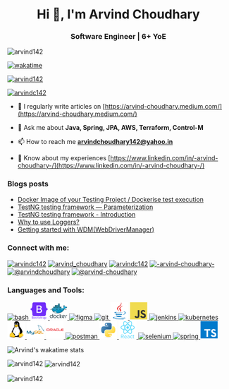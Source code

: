 <h1 align="center">Hi 👋, I'm Arvind Choudhary</h1>
<h3 align="center">Software Engineer | 6+ YoE</h3>

<p align="left"> <img src="https://komarev.com/ghpvc/?username=arvind142&label=Profile%20views&color=0e75b6&style=flat" alt="arvind142" /> </p> 

[![wakatime](https://wakatime.com/badge/user/37a8dbe7-12d0-483c-b5e7-715eec83bc07.svg)](https://wakatime.com/@37a8dbe7-12d0-483c-b5e7-715eec83bc07)

<p align="left"> <a href="https://github.com/ryo-ma/github-profile-trophy"><img src="https://github-profile-trophy.vercel.app/?username=arvind142" alt="arvind142" /></a> </p>

<p align="left"> <a href="https://twitter.com/arvindc142" target="blank"><img src="https://img.shields.io/twitter/follow/arvindc142?logo=twitter&style=for-the-badge" alt="arvindc142" /></a> </p>

[//]: # (- 👨‍💻 All of my projects are available at [https://arvind-choudhary.vercel.app/]&#40;https://arvind-choudhary.vercel.app/&#41;)

- 📝 I regularly write articles on [https://arvind-choudhary.medium.com/](https://arvind-choudhary.medium.com/)

- 💬 Ask me about **Java, Spring, JPA, AWS, Terraform, Control-M**

- 📫 How to reach me **arvindchoudhary142@yahoo.in**

- 📄 Know about my experiences [https://www.linkedin.com/in/-arvind-choudhary-/](https://www.linkedin.com/in/-arvind-choudhary-/)

### Blogs posts
<!-- BLOG-POST-LIST:START -->
- [Docker Image of your Testing Project / Dockerise test execution](https://dev.to/arvind_choudhary/docker-image-of-your-testing-project-dockerise-test-execution-3o02)
- [TestNG testing framework — Parameterization](https://dev.to/arvind_choudhary/testng-testing-framework-parameterization-cep)
- [TestNG testing framework - Introduction](https://dev.to/arvind_choudhary/testng-testing-framework-8hi)
- [Why to use Loggers?](https://dev.to/arvind_choudhary/why-to-use-loggers-3b7)
- [Getting started with WDM&lpar;WebDriverManager&rpar;](https://dev.to/arvind_choudhary/getting-started-with-wdmwebdrivermanager-5h6g)
<!-- BLOG-POST-LIST:END -->

<h3 align="left">Connect with me:</h3>
<p align="left">
<a href="https://codepen.io/arvindc142" target="blank"><img align="center" src="https://raw.githubusercontent.com/rahuldkjain/github-profile-readme-generator/master/src/images/icons/Social/codepen.svg" alt="arvindc142" height="30" width="40" /></a>
<a href="https://dev.to/arvind_choudhary" target="blank"><img align="center" src="https://raw.githubusercontent.com/rahuldkjain/github-profile-readme-generator/master/src/images/icons/Social/devto.svg" alt="arvind_choudhary" height="30" width="40" /></a>
<a href="https://twitter.com/arvindc142" target="blank"><img align="center" src="https://raw.githubusercontent.com/rahuldkjain/github-profile-readme-generator/master/src/images/icons/Social/twitter.svg" alt="arvindc142" height="30" width="40" /></a>
<a href="https://linkedin.com/in/-arvind-choudhary-" target="blank"><img align="center" src="https://raw.githubusercontent.com/rahuldkjain/github-profile-readme-generator/master/src/images/icons/Social/linked-in-alt.svg" alt="-arvind-choudhary-" height="30" width="40" /></a>
<a href="https://hashnode.com/@arvindchoudhary" target="blank"><img align="center" src="https://raw.githubusercontent.com/rahuldkjain/github-profile-readme-generator/master/src/images/icons/Social/hashnode.svg" alt="@arvindchoudhary" height="30" width="40" /></a>
<a href="https://medium.com/@arvind-choudhary" target="blank"><img align="center" src="https://raw.githubusercontent.com/rahuldkjain/github-profile-readme-generator/master/src/images/icons/Social/medium.svg" alt="@arvind-choudhary" height="30" width="40" /></a>
</p>

<h3 align="left">Languages and Tools:</h3>
<p align="left"> <a href="https://www.gnu.org/software/bash/" target="_blank" rel="noreferrer"> <img src="https://www.vectorlogo.zone/logos/gnu_bash/gnu_bash-icon.svg" alt="bash" width="40" height="40"/> </a> <a href="https://getbootstrap.com" target="_blank" rel="noreferrer"> <img src="https://raw.githubusercontent.com/devicons/devicon/master/icons/bootstrap/bootstrap-plain-wordmark.svg" alt="bootstrap" width="40" height="40"/> </a> <a href="https://www.docker.com/" target="_blank" rel="noreferrer"> <img src="https://raw.githubusercontent.com/devicons/devicon/master/icons/docker/docker-original-wordmark.svg" alt="docker" width="40" height="40"/> </a> <a href="https://www.figma.com/" target="_blank" rel="noreferrer"> <img src="https://www.vectorlogo.zone/logos/figma/figma-icon.svg" alt="figma" width="40" height="40"/> </a> <a href="https://git-scm.com/" target="_blank" rel="noreferrer"> <img src="https://www.vectorlogo.zone/logos/git-scm/git-scm-icon.svg" alt="git" width="40" height="40"/> </a> <a href="https://www.java.com" target="_blank" rel="noreferrer"> <img src="https://raw.githubusercontent.com/devicons/devicon/master/icons/java/java-original.svg" alt="java" width="40" height="40"/> </a> <a href="https://developer.mozilla.org/en-US/docs/Web/JavaScript" target="_blank" rel="noreferrer"> <img src="https://raw.githubusercontent.com/devicons/devicon/master/icons/javascript/javascript-original.svg" alt="javascript" width="40" height="40"/> </a> <a href="https://www.jenkins.io" target="_blank" rel="noreferrer"> <img src="https://www.vectorlogo.zone/logos/jenkins/jenkins-icon.svg" alt="jenkins" width="40" height="40"/> </a> <a href="https://kubernetes.io" target="_blank" rel="noreferrer"> <img src="https://www.vectorlogo.zone/logos/kubernetes/kubernetes-icon.svg" alt="kubernetes" width="40" height="40"/> </a> <a href="https://www.linux.org/" target="_blank" rel="noreferrer"> <img src="https://raw.githubusercontent.com/devicons/devicon/master/icons/linux/linux-original.svg" alt="linux" width="40" height="40"/> </a> <a href="https://www.mysql.com/" target="_blank" rel="noreferrer"> <img src="https://raw.githubusercontent.com/devicons/devicon/master/icons/mysql/mysql-original-wordmark.svg" alt="mysql" width="40" height="40"/> </a> <a href="https://www.oracle.com/" target="_blank" rel="noreferrer"> <img src="https://raw.githubusercontent.com/devicons/devicon/master/icons/oracle/oracle-original.svg" alt="oracle" width="40" height="40"/> </a> <a href="https://postman.com" target="_blank" rel="noreferrer"> <img src="https://www.vectorlogo.zone/logos/getpostman/getpostman-icon.svg" alt="postman" width="40" height="40"/> </a> <a href="https://www.python.org" target="_blank" rel="noreferrer"> <img src="https://raw.githubusercontent.com/devicons/devicon/master/icons/python/python-original.svg" alt="python" width="40" height="40"/> </a> <a href="https://reactjs.org/" target="_blank" rel="noreferrer"> <img src="https://raw.githubusercontent.com/devicons/devicon/master/icons/react/react-original-wordmark.svg" alt="react" width="40" height="40"/> </a> <a href="https://www.selenium.dev" target="_blank" rel="noreferrer"> <img src="https://raw.githubusercontent.com/detain/svg-logos/780f25886640cef088af994181646db2f6b1a3f8/svg/selenium-logo.svg" alt="selenium" width="40" height="40"/> </a> <a href="https://spring.io/" target="_blank" rel="noreferrer"> <img src="https://www.vectorlogo.zone/logos/springio/springio-icon.svg" alt="spring" width="40" height="40"/> </a> <a href="https://www.typescriptlang.org/" target="_blank" rel="noreferrer"> <img src="https://raw.githubusercontent.com/devicons/devicon/master/icons/typescript/typescript-original.svg" alt="typescript" width="40" height="40"/> </a> </p>

![Arvind's wakatime stats](https://github-readme-stats.vercel.app/api/wakatime?username=Arvind_Choudhary&layout=compact&langs_count=14)

<p><img align="left" src="https://github-readme-stats.vercel.app/api/top-langs?username=arvind142&show_icons=true&locale=en&layout=compact" alt="arvind142" /></p>

<p>&nbsp;<img align="center" src="https://github-readme-stats.vercel.app/api?username=arvind142&show_icons=true&locale=en" alt="arvind142" /></p>

<p><img align="center" src="https://github-readme-streak-stats.herokuapp.com/?user=arvind142&" alt="arvind142" /></p>

[//]: # (![Arvind's wakatime stats]&#40;https://github-readme-stats.vercel.app/api/wakatime?username=Arvind_Choudhary&#41;)

[//]: # (![Arvind's GitHub stats]&#40;https://github-readme-stats.vercel.app/api?username=Arvind142\&rank_icon=percentile&#41;)
